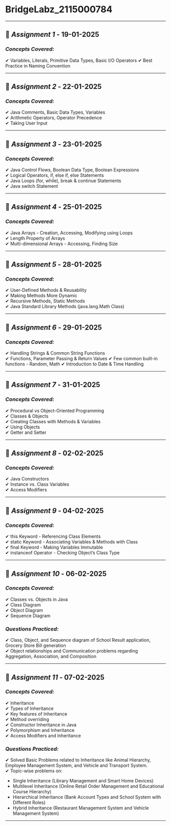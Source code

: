 # BridgeLabz_2115000784

---

## 📌 *Assignment 1* - 19-01-2025  
### *Concepts Covered:*  
✔ Variables, Literals, Primitive Data Types, Basic I/O Operators 
✔ Best Practice in Naming Convention

---

## 📌 *Assignment 2* - 22-01-2025  
### *Concepts Covered:*  
✔ Java Comments, Basic Data Types, Variables  
✔ Arithmetic Operators, Operator Precedence  
✔ Taking User Input  

---

## 📌 *Assignment 3* - 23-01-2025  
### *Concepts Covered:*  
✔ Java Control Flows, Boolean Data Type, Boolean Expressions  
✔ Logical Operators, if, else if, else Statements  
✔ Java Loops (for, while), break & continue Statements  
✔ Java switch Statement  

---

## 📌 *Assignment 4* - 25-01-2025  
### *Concepts Covered:*  
✔ Java Arrays - Creation, Accessing, Modifying using Loops  
✔ Length Property of Arrays  
✔ Multi-dimensional Arrays - Accessing, Finding Size  

---

## 📌 *Assignment 5* - 28-01-2025  
### *Concepts Covered:*  
✔ User-Defined Methods & Reusability  
✔ Making Methods More Dynamic  
✔ Recursive Methods, Static Methods  
✔ Java Standard Library Methods (java.lang.Math Class)  

---

## 📌 *Assignment 6* - 29-01-2025  
### *Concepts Covered:*  
✔ Handling Strings & Common String Functions  
✔ Functions, Parameter Passing & Return Values
✔ Few common built-in functions - Random, Math
✔ Introduction to Date & Time Handling

---

## 📌 *Assignment 7* - 31-01-2025  
### *Concepts Covered:*  
✔ Procedural vs Object-Oriented Programming  
✔ Classes & Objects  
✔ Creating Classes with Methods & Variables  
✔ Using Objects  
✔ Getter and Setter

---

## 📌 *Assignment 8* - 02-02-2025  
### *Concepts Covered:*  
✔ Java Constructors  
✔ Instance vs. Class Variables  
✔ Access Modifiers 

---

## 📌 *Assignment 9* - 04-02-2025  
### *Concepts Covered:*  
✔ this Keyword - Referencing Class Elements  
✔ static Keyword - Associating Variables & Methods with Class  
✔ final Keyword - Making Variables Immutable  
✔ instanceof Operator - Checking Object’s Class Type  

---

## 📌 *Assignment 10* - 06-02-2025  
### *Concepts Covered:*  
✔ Classes vs. Objects in Java  
✔ Class Diagram  
✔ Object Diagram  
✔ Sequence Diagram  

### *Questions Practiced:*  
✔ Class, Object, and Sequence diagram of School Result application, Grocery Store Bill generation  
✔ Object relationships and Communication problems regarding Aggregation, Association, and Composition  

---

## 📌 *Assignment 11* - 07-02-2025 
### *Concepts Covered:*  
✔ Inheritance  
✔ Types of Inheritance  
✔ Key features of Inheritance  
✔ Method overriding  
✔ Constructor Inheritance in Java  
✔ Polymorphism and Inheritance  
✔ Access Modifiers and Inheritance  

### *Questions Practiced:*  
✔ Solved Basic Problems related to Inheritance like Animal Hierarchy, Employee Management System, and Vehicle and Transport System.  
✔ Topic-wise problems on:  
  - Single Inheritance (Library Management and Smart Home Devices)  
  - Multilevel Inheritance (Online Retail Order Management and Educational Course Hierarchy)
  - Hierarchical Inheritance (Bank Account Types and School System with Different Roles)
  - Hybrid Inheritance (Restaurant Management System and Vehicle Management System) 

---

